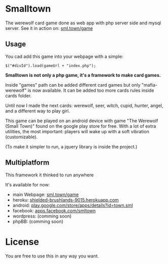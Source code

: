 # Smalltown

The werewolf card game done as web app with php server side and mysql server.
See it in action on: [sml.town/game](http://sml.town/game)

## Usage

You cad add this game into your webpage with a simple: 

```$("#divId").load(gameUrl + "index.php");```

**Smalltown is not only a php game, it's a framework to make card games.**

Inside "games" path can be added different card games but only "mafia-werewolf" is now available. It can be added too more cards rules inside cards folder.

Until now I made the next cards: werewolf, seer, witch, cupid, hunter, angel, and a different way to play girl.

This game can be played on an android device with game "The Werewolf (Small Town)" found on the google play store for free.
With a lot of extra utilities, the most important: players will wake up with a soft vibration (customizable).

(To make it simpler to run, a jquery library is inside the project.)

## Multiplatform

This framework it thinked to run anywhere

It's available for now:

* main Webpage: [sml.town/game](http://sml.town/game)
* heroku: [shielded-brushlands-9015.herokuapp.com](https://shielded-brushlands-9015.herokuapp.com/)
* android: [play.google.com/store/apps/details?id=town.sml](https://play.google.com/store/apps/details?id=town.sml)
* facebook: [apps.facebook.com/smltown](https://apps.facebook.com/smltown/)
* wordpress: (comming soon)
* phpBB: (comming soon)

# License

You are free to use this in any way you want.
